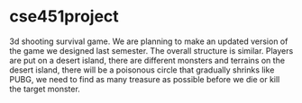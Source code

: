 # cse451project
3d shooting survival game. We are planning to make an updated version of the game we designed last semester. The overall structure is similar. Players are put on a desert island, there are different monsters and terrains on the desert island, there will be a poisonous circle that gradually shrinks like PUBG, we need to find as many treasure as possible before we die or kill the target monster.
